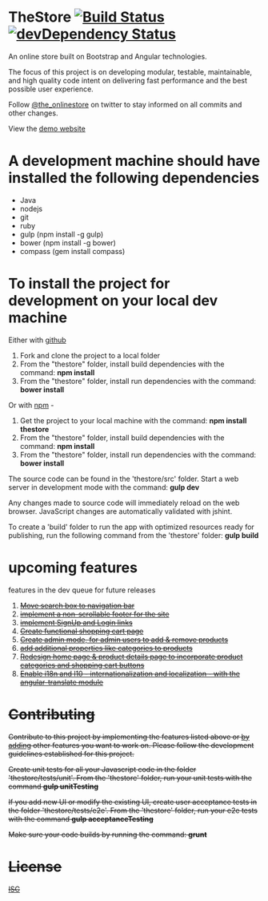 TheStore  [![Build Status](https://travis-ci.org/fortesl/thestore.svg?branch=withFbB)](https://travis-ci.org/fortesl/thestore)[![devDependency Status](https://david-dm.org/luisfortes/thestore/dev-status.svg)](https://david-dm.org/luisfortes/thestore#info=devDependencies)
========
An online store built on Bootstrap and Angular technologies. 

The focus of this project is on developing modular, testable, maintainable, and high quality code intent on delivering fast performance and the best possible user experience.

Follow <a href="https://twitter.com/the_onlinestore">@the_onlinestore</a> on twitter to stay informed on all commits and other changes.

View the <a href="http://fortesl.github.io/thestore/#/">demo website</a>


A development machine should have installed the following dependencies
======================================================================
- Java
- nodejs
- git
- ruby
- gulp (npm install -g gulp)
- bower (npm install -g bower)
- compass (gem install compass)

To install the project for development on your local dev machine
=========================================================
Either with <a href="https://github.com/fortesl/thestore">github</a> 
<ol>
    <li>Fork and clone the project to a local folder</li>
    <li>From the "thestore" folder, install build dependencies with the command: <b>npm install</b></li>
    <li>From the "thestore" folder, install run dependencies with the command: <b>bower install</b></li>
</ol>

Or with <a href="https://www.npmjs.org/package/thestore">npm</a> -
<ol>
    <li>Get the project to your local machine with the command: <b>npm install thestore</b></li>
    <li>From the "thestore" folder, install build dependencies with the command: <b>npm install</b></li>
    <li>From the "thestore" folder, install run dependencies with the command: <b>bower install</b></li>
</ol>


The source code can be found in the 'thestore/src' folder. Start a web server in development mode with the command:
<b>gulp dev</b>

Any changes made to source code will immediately reload on the web browser. JavaScript changes are automatically validated with jshint.

To create a 'build' folder to run the app with optimized resources ready for publishing, run the following command from the 'thestore' folder:
<b>gulp build</b>


upcoming features
=================
features in the dev queue for future releases

1. <a href="https://github.com/fortesl/thestore/issues/1"><strike>Move search box to navigation bar</strike></a><br>
2. <a href="https://github.com/fortesl/thestore/issues/2"><strike>implement a non-scrollable footer for the site</strike></a><br>
3. <a href="https://github.com/fortesl/thestore/issues/3"><strike>implement SignUp and Login links<strike></a><br>
4. <a href="https://github.com/fortesl/thestore/issues/4">Create functional shopping cart page</a><br>
5. <a href="https://github.com/fortesl/thestore/issues/5">Create admin mode, for admin users to add & remove products</a><br>
6. <a href="https://github.com/fortesl/thestore/issues/6"><strike>add additional properties like categories to products</strike></a><br>
7. <a href="https://github.com/fortesl/thestore/issues/7">Redesign home page & product details page to incorporate product categories and shopping cart buttons</a><br>
9. <a href="https://github.com/fortesl/thestore/issues/9"><strike>Enable i18n and l10 - internationalization and localization - with the angular-translate module</strike></a><br>


Contributing
============
Contribute to this project by implementing the features listed above or <a href="https://github.com/fortesl/thestore/issues">by adding</a> other features you want to work on.
Please follow the development guidelines established for this project.

Create unit tests for all your Javascript code in the folder 'thestore/tests/unit'. From the 'thestore' folder, run your unit tests with the command <b>gulp unitTesting</b>

If you add new UI or modify the existing UI, create user acceptance tests in the folder 'thestore/tests/e2e'. From the 'thestore' folder, run your e2e tests with the command <b>gulp acceptanceTesting</b>

Make sure your code builds by running the command: <b>grunt</b>

License
=======
<a href="https://github.com/fortesl/thestore/blob/master/LICENSE">ISC</a>
